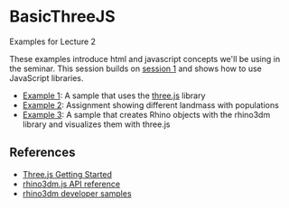# BasicThreeJS

Examples for Lecture 2

These examples introduce html and javascript concepts we'll be using in the seminar. This session builds on [session 1](https://github.com/iaac-macad-s1/lecture1) and shows how to use JavaScript libraries.

- [Example 1](example1): A sample that uses the [three.js](https://threejs.org) library
- [Example 2](example2): Assignment showing different landmass with populations
- [Example 3](example3): A sample that creates Rhino objects with the rhino3dm library and visualizes them with three.js

## References

- [Three.js Getting Started](https://threejs.org/docs/index.html#manual/en/introduction/Creating-a-scene)
- [rhino3dm.js API reference](https://mcneel.github.io/rhino3dm/javascript/api/index.html)
- [rhino3dm developer samples](https://github.com/mcneel/rhino-developer-samples/tree/7/rhino3dm)
